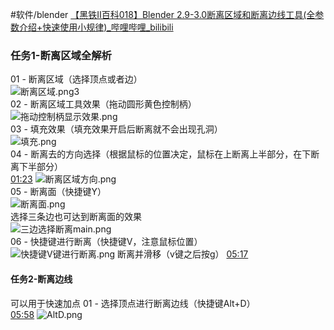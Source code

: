 #软件/blender 
[【黑铁Ⅱ百科018】Blender 2.9-3.0断离区域和断离边线工具(全参数介绍+快速使用小规律)_哔哩哔哩_bilibili](https://www.bilibili.com/video/BV1kg41137fh/?spm_id_from=333.788&vd_source=81223299ca5d449a34daaab3e1102d1d)

### 任务1-断离区域全解析

01 - 断离区域（选择顶点或者边）  
![断离区域.png](https://img.blendermagic.cn/admin/ab02cbc4-1062-4af7-96cd-32cc94aa1dab.png)3  
02 - 断离区域工具效果（拖动圆形黄色控制柄）  
![拖动控制柄显示效果.png](https://img.blendermagic.cn/admin/1dbd08c8-700f-44dd-85c1-546bcf171937.png)  
03 - 填充效果（填充效果开启后断离就不会出现孔洞）  
![填充.png](https://img.blendermagic.cn/admin/5a7c93b4-9cc5-4138-8c1a-c7efb660ae31.png)  
04 - 断离去的方向选择（根据鼠标的位置决定，鼠标在上断离上半部分，在下断离下半部分）  
[01:23](https://www.bilibili.com/video/BV1kg41137fh/?spm_id_from=333.788&vd_source=81223299ca5d449a34daaab3e1102d1d#t=83.043994)
![断离区域方向.png](https://img.blendermagic.cn/admin/9505c788-2f60-474b-9b8d-ce5edf2b68f1.png)  
05 - 断离面（快捷键Y）  
![断离面.png](https://img.blendermagic.cn/admin/0e5e623b-3332-4771-a2d1-2270217c1853.png)  
选择三条边也可达到断离面的效果  
![三边选择断离main.png](https://img.blendermagic.cn/admin/0c344bdf-28e8-41f8-817e-aa33a3dd2243.png)  
06 - 快捷键进行断离（快捷键V，注意鼠标位置）  
![快捷键V键进行断离.png](https://img.blendermagic.cn/admin/6df5f8d9-08f3-46ac-9850-8c2dd89eb639.png)
断离并滑移（v键之后按g）
[05:17](https://www.bilibili.com/video/BV1kg41137fh/?spm_id_from=333.788&vd_source=81223299ca5d449a34daaab3e1102d1d#t=317.540185)

#### 任务2-断离边线
可以用于快速加点
01 - 选择顶点进行断离边线（快捷键Alt+D）  
[05:58](https://www.bilibili.com/video/BV1kg41137fh/?spm_id_from=333.788&vd_source=81223299ca5d449a34daaab3e1102d1d#t=358.224479)
![AltD.png](https://img.blendermagic.cn/admin/5311f44f-0634-4f20-a0b8-a03abb116a90.png)
 